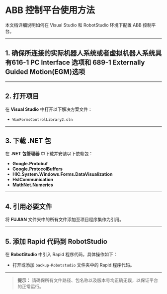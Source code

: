 # ABB 控制平台使用方法

本文档详细说明如何在 Visual Studio 和 RobotStudio 环境下配置 ABB 控制平台。

---

## 1. 确保所连接的实际机器人系统或者虚拟机器人系统具有616-1 PC Interface 选项和 689-1 Externally Guided Motion(EGM)选项



---

## 2. 打开项目

在 **Visual Studio** 中打开以下解决方案文件：

- `WinFormsControlLibrary2.sln`

---

## 3. 下载 .NET 包

在 **.NET 包管理器** 中下载并安装以下依赖包：

- **Google.Protobuf**
- **Google.ProtocolBuffers**
- **HIC.System.Windows.Forms.DataVisualization**
- **HslCommunication**
- **MathNet.Numerics**

---

## 4. 引用必要文件

将 **FUJIAN** 文件夹中的所有文件添加至项目程序集作为引用。

---

## 5. 添加 Rapid 代码到 RobotStudio

在 **RobotStudio** 中引入 Rapid 程序代码，具体操作如下：

- 打开或添加 `backup-Robotstudio` 文件夹中的 Rapid 程序代码。

---

> **提示：** 请确保所有文件路径、包名称以及版本号均正确无误，以保证平台的正常运行。












